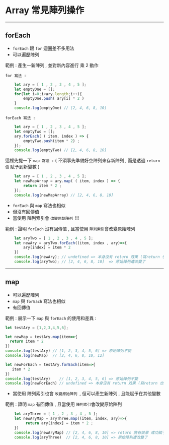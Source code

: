 # Array 常見陣列操作
<hr>

## **forEach**
* `forEach` 跟 `for` 迴圈差不多用法 
* 可以遍歷陣列

範例 :
產生一新陣列 , 並對新內容進行 乘 2 動作 <br>

`for 寫法 :`
```js
    let ary = [ 1 , 2 , 3 , 4 , 5 ];
    let emptyOne = [];
    for(let i=0;i<ary.length;i++){
        emptyOne.push( ary[i] * 2 )
    }
    console.log(emptyOne) // [2, 4, 6, 8, 10]
```
`forEach 寫法 :`
```js
    let ary = [ 1 , 2 , 3 , 4 , 5 ];
    let emptyTwo = [];
    ary.forEach( ( item, index ) => {
        emptyTwo.push(item * 2) ; 
    });
    console.log(emptyTwo) // [2, 4, 6, 8, 10]
```
這裡先提一下 `map 寫法 :` ( 不須事先準備好空陣列來存新陣列 , 而是透過 `return 值` 賦予到新變數 )
```js
    let ary = [ 1 , 2 , 3 , 4 , 5 ];
    let newMapArray = ary.map( ( item, index ) => {
        return item * 2 ; 
    });
    console.log(newMapArray) // [2, 4, 6, 8, 10]
```
* `forEach` 與 `map` 寫法也相似
* 但沒有回傳值 
* 當使用 陣列索引會 ` 改變原始陣列  `!!!

範例 :
證明 `forEach` 沒有回傳值 , 且當使用 `陣列索引`會改變原始陣列 <br>

```js
    let aryTwo = [ 1 , 2 , 3 , 4 , 5 ];
    let newAry = aryTwo.forEach((item, index , ary)=>{
        ary[index] = item * 2
    })
    console.log(newAry); // undefined => 本身沒有 return 效果 (寫return 也沒用)
    console.log(aryTwo); // [2, 4, 6, 8, 10]  => 原始陣列遭改變了
```
<hr>

## **map**
* 可以遍歷陣列
*  `map` 與 `forEach` 寫法也相似
* 有回傳值 

範例 : 
展示一下 `map` 與 `forEach` 的使用和差異 : 
```js
let testAry = [1,2,3,4,5,6];

let newMap = testAry.map(item=>{
  return item * 2
})
console.log(testAry) // [1, 2, 3, 4, 5, 6] => 原始陣列不變
console.log(newMap)  // [2, 4, 6, 8, 10, 12]

let newForEach = testAry.forEach(item=>{
   item * 2
})
console.log(testAry)    // [1, 2, 3, 4, 5, 6] => 原始陣列不變
console.log(newForEach) // undefined => 本身沒有 return 效果 (寫return 也沒用)
```

* 當使用 陣列索引也會 ` 改變原始陣列  `, 但可以產生新陣列 , 且能賦予在其他變數

範例 :
證明 `map` 有回傳值 , 且當使用 `陣列索引`會改變原始陣列 <br>

```js
    let aryThree = [ 1 , 2 , 3 , 4 , 5 ];
    let newAryMap = aryThree.map((item, index, ary)=>{
         return ary[index] = item * 2 ;
    })
    console.log(newAryMap) // [2, 4, 6, 8, 10] => return 將有效果 成功賦予到 newAryMap
    console.log(aryThree)  // [2, 4, 6, 8, 10] => 原始陣列遭改變了
```


